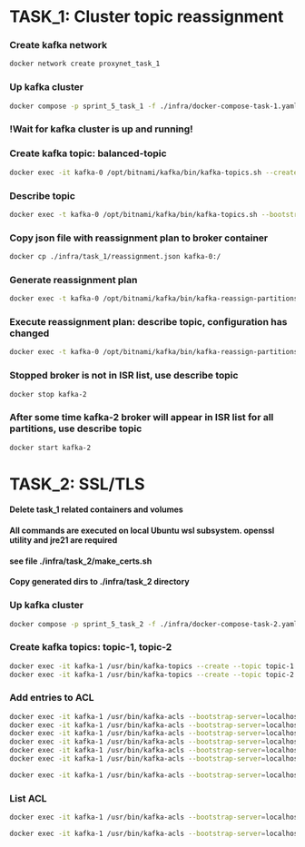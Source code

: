 # TASK_1: Cluster topic reassignment
### Create kafka network
```bash
docker network create proxynet_task_1
```

### Up kafka cluster
```bash
docker compose -p sprint_5_task_1 -f ./infra/docker-compose-task-1.yaml up -d
```

### !Wait for kafka cluster is up and running!

### Create kafka topic: balanced-topic
```bash
docker exec -it kafka-0 /opt/bitnami/kafka/bin/kafka-topics.sh --create --topic balanced-topic --bootstrap-server kafka-0:9092 --partitions 8 --replication-factor 3
```
### Describe topic
```bash 
docker exec -t kafka-0 /opt/bitnami/kafka/bin/kafka-topics.sh --bootstrap-server localhost:9092 --describe --topic balanced-topic
```
### Copy json file with reassignment plan to broker container
```bash
docker cp ./infra/task_1/reassignment.json kafka-0:/
```
### Generate reassignment plan
```bash
docker exec -t kafka-0 /opt/bitnami/kafka/bin/kafka-reassign-partitions.sh --bootstrap-server localhost:9092 --broker-list "0,1,2" --topics-to-move-json-file "/reassignment.json" --generate
```
### Execute reassignment plan: describe topic, configuration has changed
```bash
docker exec -t kafka-0 /opt/bitnami/kafka/bin/kafka-reassign-partitions.sh --bootstrap-server localhost:9092 --reassignment-json-file /reassignment.json --execute
```
### Stopped broker is not in ISR list, use describe topic
```bash
docker stop kafka-2
```
### After some time kafka-2 broker will appear in ISR list for all partitions, use describe topic
```bash
docker start kafka-2
```

# TASK_2: SSL/TLS
#### Delete task_1 related containers and volumes
#### All commands are executed on local Ubuntu wsl subsystem. openssl utility and jre21 are required
#### see file ./infra/task_2/make_certs.sh
#### Copy generated dirs to ./infra/task_2 directory

### Up kafka cluster
```bash
docker compose -p sprint_5_task_2 -f ./infra/docker-compose-task-2.yaml up -d
```

### Create kafka topics: topic-1, topic-2
```bash
docker exec -it kafka-1 /usr/bin/kafka-topics --create --topic topic-1 --bootstrap-server localhost:9093 --command-config /etc/kafka/secrets/utility.properties --partitions 1 --replication-factor 3 
docker exec -it kafka-1 /usr/bin/kafka-topics --create --topic topic-2 --bootstrap-server localhost:9093 --command-config /etc/kafka/secrets/utility.properties --partitions 1 --replication-factor 3 
```

### Add entries to ACL
```bash
docker exec -it kafka-1 /usr/bin/kafka-acls --bootstrap-server=localhost:9093 --command-config /etc/kafka/secrets/utility.properties --add --allow-principal User:producer --operation Write --topic topic-1
docker exec -it kafka-1 /usr/bin/kafka-acls --bootstrap-server=localhost:9093 --command-config /etc/kafka/secrets/utility.properties --add --allow-principal User:producer --operation Describe --topic topic-1
docker exec -it kafka-1 /usr/bin/kafka-acls --bootstrap-server=localhost:9093 --command-config /etc/kafka/secrets/utility.properties --add --allow-principal User:consumer --operation Read --topic topic-1
docker exec -it kafka-1 /usr/bin/kafka-acls --bootstrap-server=localhost:9093 --command-config /etc/kafka/secrets/utility.properties --add --allow-principal User:consumer --operation Describe --topic topic-1
docker exec -it kafka-1 /usr/bin/kafka-acls --bootstrap-server=localhost:9093 --command-config /etc/kafka/secrets/utility.properties --add --allow-principal User:producer --operation Write --topic topic-2
docker exec -it kafka-1 /usr/bin/kafka-acls --bootstrap-server=localhost:9093 --command-config /etc/kafka/secrets/utility.properties --add --allow-principal User:producer --operation Describe --topic topic-2
```
```bash
docker exec -it kafka-1 /usr/bin/kafka-acls --bootstrap-server=localhost:9093 --command-config /etc/kafka/secrets/utility.properties --add --allow-principal User:producer --operation DescribeConfigs --topic topic-1
```

### List ACL
```bash
docker exec -it kafka-1 /usr/bin/kafka-acls --bootstrap-server=localhost:9093 --command-config /etc/kafka/secrets/utility.properties --list
```

```bash
docker exec -it kafka-1 /usr/bin/kafka-acls --bootstrap-server=localhost:9093 --command-config /etc/kafka/secrets/utility.properties --list
```
